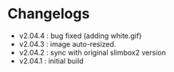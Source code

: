# Changelogs

 - v2.04.4 : bug fixed (adding white.gif)
 - v2.04.3 : image auto-resized.
 - v2.04.2 : sync with original slimbox2 version
 - v2.04.1 : initial build